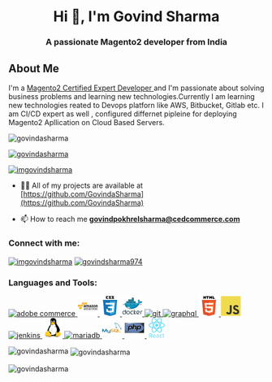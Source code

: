 <h1 align="center">Hi 👋, I'm Govind Sharma</h1>
<h3 align="center">A passionate Magento2 developer from India</h3>
<h2 align="left">About Me</h2>
<p align="left">I'm a <a href ="https://www.credly.com/badges/5f5f69ff-bbb9-4bbb-8ad9-790a5e4bf745">Magento2 Certified Expert Developer </a> and I'm passionate about solving business problems and learning new technologies.Currently I am learning new technologies reated to Devops platforn like AWS, Bitbucket, Gitlab etc. I am CI/CD expert as well , configured differnet pipleine for deploying Magento2 Apllication on Cloud Based Servers.</p>
<p align="left"> <img src="https://komarev.com/ghpvc/?username=govindasharma&label=Profile%20views&color=0e75b6&style=flat" alt="govindasharma" /> </p>

<p align="left"> <a href="https://github.com/ryo-ma/github-profile-trophy"><img src="https://github-profile-trophy.vercel.app/?username=govindasharma" alt="govindasharma" /></a> </p>

<p align="left"> <a href="https://twitter.com/imgovindsharma" target="blank"><img src="https://img.shields.io/twitter/follow/imgovindsharma?logo=twitter&style=for-the-badge" alt="imgovindsharma" /></a> </p>

- 👨‍💻 All of my projects are available at [https://github.com/GovindaSharma](https://github.com/GovindaSharma)

- 📫 How to reach me **govindpokhrelsharma@cedcommerce.com**

<h3 align="left">Connect with me:</h3>
<p align="left">
<a href="https://twitter.com/imgovindsharma" target="blank"><img align="center" src="https://raw.githubusercontent.com/rahuldkjain/github-profile-readme-generator/master/src/images/icons/Social/twitter.svg" alt="imgovindsharma" height="30" width="40" /></a>
<a href="https://linkedin.com/in/govindsharma974" target="blank"><img align="center" src="https://raw.githubusercontent.com/rahuldkjain/github-profile-readme-generator/master/src/images/icons/Social/linked-in-alt.svg" alt="govindsharma974" height="30" width="40" /></a>
</p>

<h3 align="left">Languages and Tools:</h3>

<p align="left"> <a href="https://business.adobe.com/" target="_blank" rel="noreferrer"> <img src="https://www.harapartners.com/wp-content/uploads/2018/06/Adobe-is-Acquiring-Magento-1160x665.jpg" alt="adobe commerce" width="100" height="40"/><a href="https://aws.amazon.com" target="_blank" rel="noreferrer"> <img src="https://raw.githubusercontent.com/devicons/devicon/master/icons/amazonwebservices/amazonwebservices-original-wordmark.svg" alt="aws" width="40" height="40"/> </a> <a href="https://www.w3schools.com/css/" target="_blank" rel="noreferrer"> <img src="https://raw.githubusercontent.com/devicons/devicon/master/icons/css3/css3-original-wordmark.svg" alt="css3" width="40" height="40"/> </a> <a href="https://www.docker.com/" target="_blank" rel="noreferrer"> <img src="https://raw.githubusercontent.com/devicons/devicon/master/icons/docker/docker-original-wordmark.svg" alt="docker" width="40" height="40"/> </a> <a href="https://git-scm.com/" target="_blank" rel="noreferrer"> <img src="https://www.vectorlogo.zone/logos/git-scm/git-scm-icon.svg" alt="git" width="40" height="40"/> </a> <a href="https://graphql.org" target="_blank" rel="noreferrer"> <img src="https://www.vectorlogo.zone/logos/graphql/graphql-icon.svg" alt="graphql" width="40" height="40"/> </a> <a href="https://www.w3.org/html/" target="_blank" rel="noreferrer"> <img src="https://raw.githubusercontent.com/devicons/devicon/master/icons/html5/html5-original-wordmark.svg" alt="html5" width="40" height="40"/> </a> <a href="https://developer.mozilla.org/en-US/docs/Web/JavaScript" target="_blank" rel="noreferrer"> <img src="https://raw.githubusercontent.com/devicons/devicon/master/icons/javascript/javascript-original.svg" alt="javascript" width="40" height="40"/> </a> <a href="https://www.jenkins.io" target="_blank" rel="noreferrer"> <img src="https://www.vectorlogo.zone/logos/jenkins/jenkins-icon.svg" alt="jenkins" width="40" height="40"/> </a> <a href="https://www.linux.org/" target="_blank" rel="noreferrer"> <img src="https://raw.githubusercontent.com/devicons/devicon/master/icons/linux/linux-original.svg" alt="linux" width="40" height="40"/> </a> <a href="https://mariadb.org/" target="_blank" rel="noreferrer"> <img src="https://www.vectorlogo.zone/logos/mariadb/mariadb-icon.svg" alt="mariadb" width="40" height="40"/> </a> <a href="https://www.mysql.com/" target="_blank" rel="noreferrer"> <img src="https://raw.githubusercontent.com/devicons/devicon/master/icons/mysql/mysql-original-wordmark.svg" alt="mysql" width="40" height="40"/> </a> <a href="https://www.php.net" target="_blank" rel="noreferrer"> <img src="https://raw.githubusercontent.com/devicons/devicon/master/icons/php/php-original.svg" alt="php" width="40" height="40"/> </a> <a href="https://reactjs.org/" target="_blank" rel="noreferrer"> <img src="https://raw.githubusercontent.com/devicons/devicon/master/icons/react/react-original-wordmark.svg" alt="react" width="40" height="40"/> </a> </p>

<p><img align="left" src="https://github-readme-stats.vercel.app/api/top-langs?username=govindasharma&show_icons=true&locale=en&layout=compact" alt="govindasharma" /></p>

<p>&nbsp;<img align="center" src="https://github-readme-stats.vercel.app/api?username=govindasharma&show_icons=true&locale=en" alt="govindasharma" /></p>

<p><img align="center" src="https://github-readme-streak-stats.herokuapp.com/?user=govindasharma&" alt="govindasharma" /></p>
